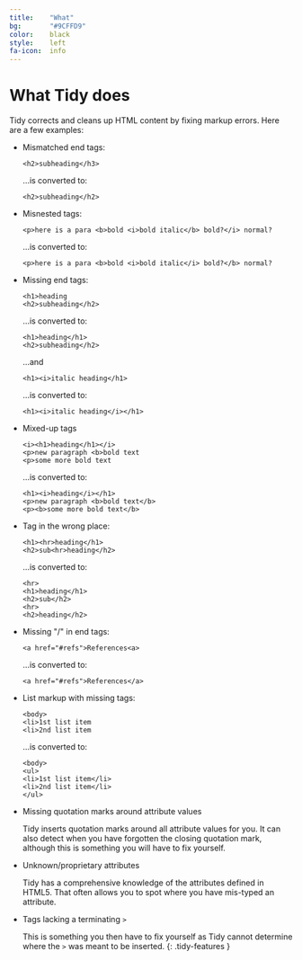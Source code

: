```yaml
---
title:    "What"
bg:       "#9CFFD9"
color:    black    
style:    left
fa-icon:  info
---
```


# What Tidy does

Tidy corrects and cleans up HTML content by fixing markup errors.
Here are a few examples:


- Mismatched end tags:

  `<h2>subheading</h3>`

  …is converted to:

  `<h2>subheading</h2>`

- Misnested tags:

  `<p>here is a para <b>bold <i>bold italic</b> bold?</i> normal?`

  …is converted to:

   `<p>here is a para <b>bold <i>bold italic</i> bold?</b> normal?`

- Missing end tags:

  ~~~
  <h1>heading
  <h2>subheading</h2>
  ~~~

  …is converted to:

  ~~~
  <h1>heading</h1>
  <h2>subheading</h2>
  ~~~

  …and

  `<h1><i>italic heading</h1>`

  …is converted to:

  `<h1><i>italic heading</i></h1>`

- Mixed-up tags

  ~~~
  <i><h1>heading</h1></i>
  <p>new paragraph <b>bold text
  <p>some more bold text
  ~~~

  …is converted to:

  ~~~
  <h1><i>heading</i></h1>
  <p>new paragraph <b>bold text</b>
  <p><b>some more bold text</b>
  ~~~

- Tag in the wrong place:

  ~~~
  <h1><hr>heading</h1>
  <h2>sub<hr>heading</h2>
  ~~~

  …is converted to:

  ~~~
  <hr>
  <h1>heading</h1>
  <h2>sub</h2>
  <hr>
  <h2>heading</h2>
  ~~~

- Missing "/" in end tags:

  `<a href="#refs">References<a>`

  …is converted to:

  `<a href="#refs">References</a>`

- List markup with missing tags:

  ~~~
  <body>
  <li>1st list item
  <li>2nd list item
  ~~~

  …is converted to:

  ~~~
  <body>
  <ul>
  <li>1st list item</li>
  <li>2nd list item</li>
  </ul>
  ~~~

- Missing quotation marks around attribute values

  Tidy inserts quotation marks around all attribute values for you. It
  can also detect when you have forgotten the closing quotation mark,
  although this is something you will have to fix yourself.

- Unknown/proprietary attributes

  Tidy has a comprehensive knowledge of the attributes defined in HTML5.
  That often allows you to spot where you have mis-typed an attribute.

- Tags lacking a terminating `>`

  This is something you then have to fix yourself as Tidy cannot
  determine where the `>` was meant to be inserted.
{: .tidy-features }
